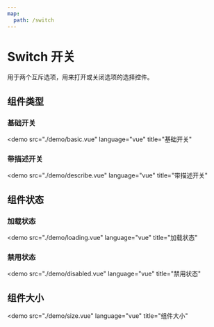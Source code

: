 ```yaml
---
map:
  path: /switch
---
```


# Switch 开关

用于两个互斥选项，用来打开或关闭选项的选择控件。

## 组件类型

### 基础开关

<demo src="./demo/basic.vue"
  language="vue"
  title="基础开关"
  >
</demo>

### 带描述开关

<demo src="./demo/describe.vue"
  language="vue"
  title="带描述开关"
  >
</demo>

## 组件状态

### 加载状态

<demo src="./demo/loading.vue"
  language="vue"
  title="加载状态"
  >
</demo>

### 禁用状态

<demo src="./demo/disabled.vue"
  language="vue"
  title="禁用状态"
  >
</demo>

## 组件大小

<demo src="./demo/size.vue"
  language="vue"
  title="组件大小"
  >
</demo>

